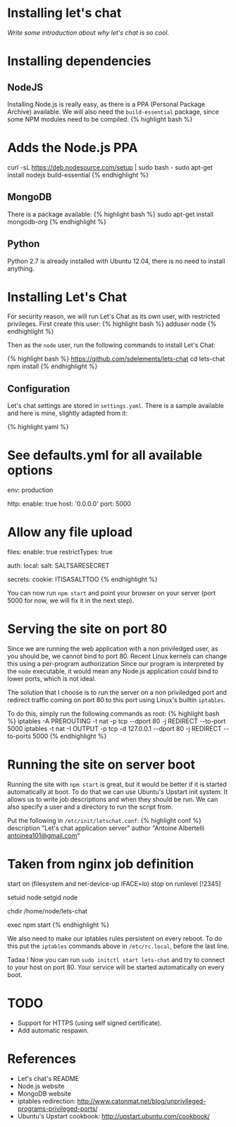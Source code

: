 # Installing let's chat

*Write some introduction about why let's chat is so cool.*

# Installing dependencies
## NodeJS
Installing Node.js is really easy, as there is a PPA (Personal Package Archive) available.
We will also need the `build-essential` package, since some NPM modules need to be compiled.
{% highlight bash %}
# Adds the Node.js PPA
curl -sL https://deb.nodesource.com/setup | sudo bash -
sudo apt-get install nodejs build-essential
{% endhighlight %}

## MongoDB
There is a package available:
{% highlight bash %}
sudo apt-get install mongodb-org
{% endhighlight %}

## Python
Python 2.7 is already installed with Ubuntu 12.04, there is no need to install anything.

# Installing Let's Chat
For security reason, we will run Let's Chat as its own user, with restricted privileges.
First create this user:
{% highlight bash %}
adduser node
{% endhighlight %}

Then as the `node` user, run the following commands to install Let's Chat:

{% highlight bash %}
https://github.com/sdelements/lets-chat
cd lets-chat
npm install
{% endhighlight %}

## Configuration
Let's chat settings are stored in `settings.yaml`.
There is a sample available and here is mine, slightly adapted from it:

{% highlight yaml %}
# See defaults.yml for all available options

env: production

http:
  enable: true
  host: '0.0.0.0'
  port: 5000

# Allow any file upload
files:
  enable: true
  restrictTypes: true

auth:
  local:
    salt: SALTSARESECRET

secrets:
  cookie: ITISASALTTOO
{% endhighlight %}

You can now run `npm start` and point your browser on your server (port 5000 for now, we will fix it in the next step).

# Serving the site on port 80
Since we are running the web application with a non priviledged user, as you should be, we cannot bind to port 80.
Recent Linux kernels can change this using a per-program authorization
Since our program is interpreted by the `node` executable, it would mean any Node.js application could bind to lower ports, which is not ideal.

The solution that I choose is to run the server on a non priviledged port and redirect traffic coming on port 80 to this port using Linux's builtin `iptables`.

To do this, simply run the following commands as root:
{% highlight bash %}
iptables -A PREROUTING -t nat -p tcp --dport 80 -j REDIRECT --to-port 5000
iptables -t nat -I OUTPUT -p tcp -d 127.0.0.1 --dport 80 -j REDIRECT --to-ports 5000
{% endhighlight %}

# Running the site on server boot
Running the site with `npm start` is great, but it would be better if it is started automatically at boot.
To do that we can use Ubuntu's Upstart init system.
It allows us to write job descriptions and when they should be run.
We can also specify a user and a directory to run the script from.

Put the following in `/etc/init/letschat.conf`:
{% highlight conf %}
description "Let's chat application server"
author "Antoine Albertelli <antoinea101@gmail.com>"

# Taken from nginx job definition
start on (filesystem and net-device-up IFACE=lo)
stop on runlevel [!2345]

setuid node
setgid node

chdir /home/node/lets-chat

exec npm start
{% endhighlight %}

We also need to make our iptables rules persistent on every reboot.
To do this put the `iptables` commands above in `/etc/rc.local`, before the last line.

Tadaa ! Now you can run `sudo initctl start lets-chat` and try to connect to your host on port 80.
Your service will be started automatically on every boot.


# TODO
* Support for HTTPS (using self signed certificate).
* Add automatic respawn.


# References
* Let's chat's README
* Node.js website
* MongoDB website
* iptables redirection: http://www.catonmat.net/blog/unprivileged-programs-privileged-ports/
* Ubuntu's Upstart cookbook: http://upstart.ubuntu.com/cookbook/

